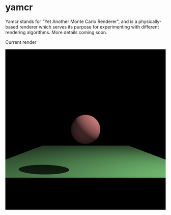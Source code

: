 yamcr
=====

Yamcr stands for "Yet Another Monte Carlo Renderer", and is a physically-based renderer which serves its purpose for experimenting with different rendering algorithms.
More details coming soon.

Current render

![Current render](current_render.png "Current render")
